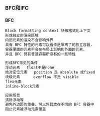 ### BFC和IFC

#### BFC

```css
Block formatting context 块级格式化上下文
形成独立的渲染区域
内部元素的渲染不会影响外界
具有 BFC 特性的元素可以看作是隔离了的独立容器，
容器里面的元素不会在布局上影响到外面的元素，
并且 BFC 具有普通容器所没有的一些特性
```

```css
形成BFC常见的条件
浮动元素   float不是none
绝对定位元素   position 是 absolute 或fixed
块级元素      overflow 不是 visible
flex元素
inline-block元素
```

```css
应用场景
清除浮动等
避免外边距的重叠，可以将其放在不同的 BFC 容器中
阻止元素被浮动元素覆盖
```

